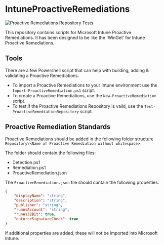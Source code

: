 # IntuneProactiveRemediations
![Proactive Remediations Repository Tests](https://github.com/dylanmccrimmon/IntuneProactiveRemediations/actions/workflows/test-proactive-remediations-repository.yml/badge.svg)


This repository contains scripts for Microsoft Intune Proactive Remediations. It has been designed to be like the 'WinGet' for Intune Proactive Remediations.

## Tools
There are a few Powershell script that can help with building, adding & validating a Proactive Remediations.

- To import a Proactive Remediations to your Intune environment use the ```Import-ProactiveRemediation.ps1``` script.
- To create a Proactive Remediations, use the ```New-ProactiveRemediation``` script.
- To test if the Proactive Remediations Repository is vaild, use the ```Test-ProactiveRemediationRepository``` script.

## Proactive Remediation Standards
Proactive Remediations should be added in the following folder structure
```Repository\<Name of Proactive Remediation without whitespace>```

The folder should contain the following files:
- Detection.ps1
- Remediation.ps1
- ProactiveRemediation.json

The `ProactiveRemediation.json` file should contain the following properties.
```json
{
    "displayName": "string",
    "description": "string",
    "publisher": "string",
    "runAsAccount": "string",
    "runAs32Bit": true,
    "enforceSignatureCheck": true
}
```



If additional properties are added, these will not be imported into Microsoft Intune.